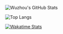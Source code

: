 
![Wuzhou's GitHub Stats](https://github-readme-stats.vercel.app/api?username=duwuzhou&show_icons=true&theme=tokyonight)

![Top Langs](https://github-readme-stats.vercel.app/api/top-langs/?username=duwuzhou&layout=compact&theme=tokyonight)

[![Wakatime Stats](https://github-readme-stats.vercel.app/api/wakatime?username=你的用户名)](https://wakatime.com)
